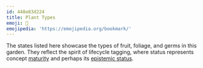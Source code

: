 ```yaml
---
id: 448e83d224
title: Plant Types
emoji: 🔖
emojipedia: 'https://emojipedia.org/bookmark/'
---
```


The states listed here showcase the types of fruit, foliage, and germs in this garden. They reflect the spirit of lifecycle tagging, where status represents concept
[maturity](https://notes.andymatuschak.org/Taxonomy_of_note_types) and perhaps its
[epistemic status](https://www.gwern.net/About#confidence-tags).
